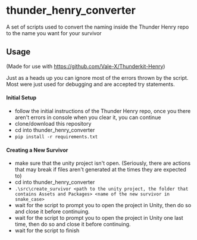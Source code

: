 # thunder_henry_converter
A set of scripts used to convert the naming inside the Thunder Henry repo to the name you want for your survivor

## Usage
(Made for use with https://github.com/Vale-X/Thunderkit-Henry)

Just as a heads up you can ignore most of the errors thrown by the script. Most were just used for debugging and are accepted try statements.

#### Initial Setup
- follow the initial instructions of the Thunder Henry repo, once you there aren't errors in console when you clear it, you can continue
- clone/download this repository
- cd into thunder_henry_converter
- ```pip install -r requirements.txt```

#### Creating a New Survivor
- make sure that the unity project isn't open. (Seriously, there are actions that may break if files aren't generated at the times they are expected to)
- cd into thunder_henry_converter
- ```.\src\create_survivor <path to the unity project, the folder that contains Assets and Packages> <name of the new survivor in snake_case>```
- wait for the script to prompt you to open the project in Unity, then do so and close it before continuing.
- wait for the script to prompt you to open the project in Unity one last time, then do so and close it before continuing.
- wait for the script to finish
